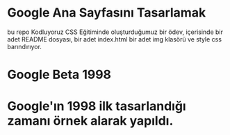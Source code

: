 <h1>Google Ana Sayfasını Tasarlamak</h1>
bu repo Kodluyoruz CSS Eğitiminde oluşturduğumuz bir ödev, içerisinde bir adet README dosyası, bir adet index.html bir adet img klasörü ve style css barındırıyor.
<br>
<h1>Google Beta 1998<h1>
Google'ın 1998 ilk tasarlandığı zamanı örnek alarak yapıldı.